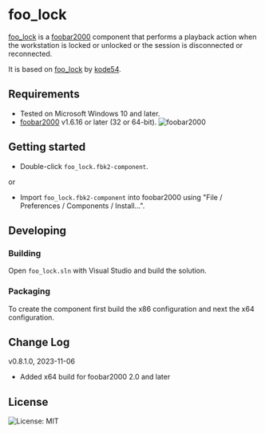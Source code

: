 
# foo_lock

[foo_lock](https://github.com/stuerp/foo_lock/releases) is a [foobar2000](https://www.foobar2000.org/) component that performs a playback action
when the workstation is locked or unlocked or the session is disconnected or reconnected.

It is based on [foo_lock](https://www.foobar2000.org/components/view/foo_lock) by [kode54](https://www.foobar2000.org/components/author/kode54).

## Requirements

* Tested on Microsoft Windows 10 and later.
* [foobar2000](https://www.foobar2000.org/download) v1.6.16 or later (32 or 64-bit). ![foobar2000](https://www.foobar2000.org/button-small.png)

## Getting started

* Double-click `foo_lock.fbk2-component`.

or

* Import `foo_lock.fbk2-component` into foobar2000 using "File / Preferences / Components / Install...".

## Developing

### Building

Open `foo_lock.sln` with Visual Studio and build the solution.

### Packaging

To create the component first build the x86 configuration and next the x64 configuration.

## Change Log

v0.8.1.0, 2023-11-06

* Added x64 build for foobar2000 2.0 and later

## License

![License: MIT](https://img.shields.io/badge/license-MIT-yellow.svg)

